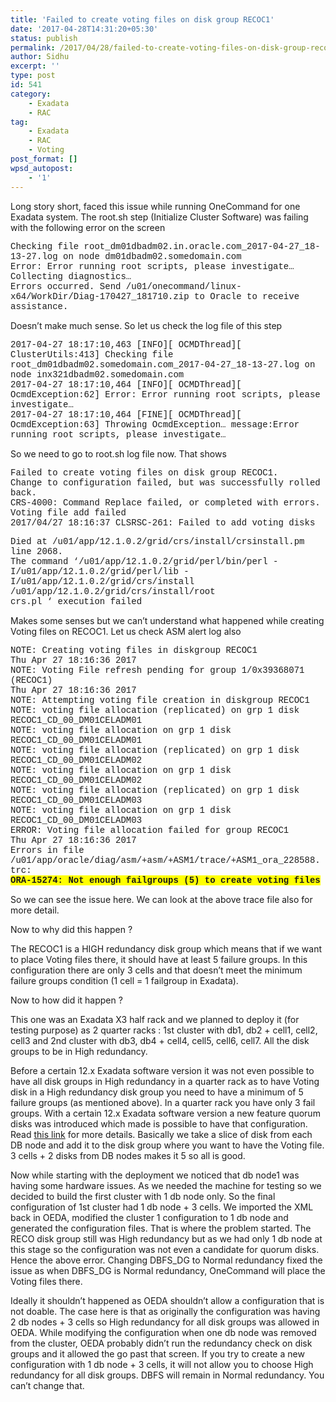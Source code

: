 ```yaml
---
title: 'Failed to create voting files on disk group RECOC1'
date: '2017-04-28T14:31:20+05:30'
status: publish
permalink: /2017/04/28/failed-to-create-voting-files-on-disk-group-recoc1
author: Sidhu
excerpt: ''
type: post
id: 541
category:
    - Exadata
    - RAC
tag:
    - Exadata
    - RAC
    - Voting
post_format: []
wpsd_autopost:
    - '1'
---
```

Long story short, faced this issue while running OneCommand for one Exadata system. The root.sh step (Initialize Cluster Software) was failing with the following error on the screen

<span style="font-family: 'Courier New';">Checking file root\_dm01dbadm02.in.oracle.com\_2017-04-27\_18-13-27.log on node dm01dbadm02.somedomain.com  
Error: Error running root scripts, please investigate…  
Collecting diagnostics…  
Errors occurred. Send /u01/onecommand/linux-x64/WorkDir/Diag-170427\_181710.zip to Oracle to receive assistance.</span>

Doesn’t make much sense. So let us check the log file of this step

<span style="font-family: 'Courier New';">2017-04-27 18:17:10,463 \[INFO\]\[ OCMDThread\]\[ ClusterUtils:413\] Checking file root\_dm01dbadm02.somedomain.com\_2017-04-27\_18-13-27.log on node inx321dbadm02.somedomain.com  
2017-04-27 18:17:10,464 \[INFO\]\[ OCMDThread\]\[ OcmdException:62\] Error: Error running root scripts, please investigate…  
2017-04-27 18:17:10,464 \[FINE\]\[ OCMDThread\]\[ OcmdException:63\] Throwing OcmdException… message:Error running root scripts, please investigate…</span>

So we need to go to root.sh log file now. That shows

<span style="font-family: 'Courier New';">Failed to create voting files on disk group RECOC1.  
Change to configuration failed, but was successfully rolled back.  
CRS-4000: Command Replace failed, or completed with errors.  
Voting file add failed  
2017/04/27 18:16:37 CLSRSC-261: Failed to add voting disks</span>

<span style="font-family: 'Courier New';">Died at /u01/app/12.1.0.2/grid/crs/install/crsinstall.pm line 2068.  
The command ‘/u01/app/12.1.0.2/grid/perl/bin/perl -I/u01/app/12.1.0.2/grid/perl/lib -I/u01/app/12.1.0.2/grid/crs/install /u01/app/12.1.0.2/grid/crs/install/root  
crs.pl ‘ execution failed</span>

Makes some senses but we can’t understand what happened while creating Voting files on RECOC1. Let us check ASM alert log also

<span style="font-family: 'Courier New';">NOTE: Creating voting files in diskgroup RECOC1  
Thu Apr 27 18:16:36 2017  
NOTE: Voting File refresh pending for group 1/0x39368071 (RECOC1)  
Thu Apr 27 18:16:36 2017  
NOTE: Attempting voting file creation in diskgroup RECOC1  
NOTE: voting file allocation (replicated) on grp 1 disk RECOC1\_CD\_00\_DM01CELADM01  
NOTE: voting file allocation on grp 1 disk RECOC1\_CD\_00\_DM01CELADM01  
NOTE: voting file allocation (replicated) on grp 1 disk RECOC1\_CD\_00\_DM01CELADM02  
NOTE: voting file allocation on grp 1 disk RECOC1\_CD\_00\_DM01CELADM02  
NOTE: voting file allocation (replicated) on grp 1 disk RECOC1\_CD\_00\_DM01CELADM03  
NOTE: voting file allocation on grp 1 disk RECOC1\_CD\_00\_DM01CELADM03  
ERROR: Voting file allocation failed for group RECOC1  
Thu Apr 27 18:16:36 2017  
Errors in file /u01/app/oracle/diag/asm/+asm/+ASM1/trace/+ASM1\_ora\_228588.trc:  
**<span style="background-color: #ffff00;">ORA-15274: Not enough failgroups (5) to create voting files</span>**</span>

So we can see the issue here. We can look at the above trace file also for more detail.

Now to why did this happen ?

The RECOC1 is a HIGH redundancy disk group which means that if we want to place Voting files there, it should have at least 5 failure groups. In this configuration there are only 3 cells and that doesn’t meet the minimum failure groups condition (1 cell = 1 failgroup in Exadata).

Now to how did it happen ?

This one was an Exadata X3 half rack and we planned to deploy it (for testing purpose) as 2 quarter racks : 1st cluster with db1, db2 + cell1, cell2, cell3 and 2nd cluster with db3, db4 + cell4, cell5, cell6, cell7. All the disk groups to be in High redundancy.

Before a certain 12.x Exadata software version it was not even possible to have all disk groups in High redundancy in a quarter rack as to have Voting disk in a High redundancy disk group you need to have a minimum of 5 failure groups (as mentioned above). In a quarter rack you have only 3 fail groups. With a certain 12.x Exadata software version a new feature quorum disks was introduced which made is possible to have that configuration. Read [this link](http://asmsupportguy.blogspot.in/2016/03/quorum-disks-in-exadata.html) for more details. Basically we take a slice of disk from each DB node and add it to the disk group where you want to have the Voting file. 3 cells + 2 disks from DB nodes makes it 5 so all is good.

Now while starting with the deployment we noticed that db node1 was having some hardware issues. As we needed the machine for testing so we decided to build the first cluster with 1 db node only. So the final configuration of 1st cluster had 1 db node + 3 cells. We imported the XML back in OEDA, modified the cluster 1 configuration to 1 db node and generated the configuration files. That is where the problem started. The RECO disk group still was High redundancy but as we had only 1 db node at this stage so the configuration was not even a candidate for quorum disks. Hence the above error. Changing DBFS\_DG to Normal redundancy fixed the issue as when DBFS\_DG is Normal redundancy, OneCommand will place the Voting files there.

Ideally it shouldn’t happened as OEDA shouldn’t allow a configuration that is not doable. The case here is that as originally the configuration was having 2 db nodes + 3 cells so High redundancy for all disk groups was allowed in OEDA. While modifying the configuration when one db node was removed from the cluster, OEDA probably didn’t run the redundancy check on disk groups and it allowed the go past that screen. If you try to create a new configuration with 1 db node + 3 cells, it will not allow you to choose High redundancy for all disk groups. DBFS will remain in Normal redundancy. You can’t change that.